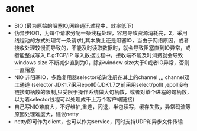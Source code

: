 # aonet
* BIO (最为原始的阻塞IO,网络通讯过程中，效率低下)
* 伪异步IO(1，为每个请求分配一条线程处理，容易导致资源消耗完，2，采用线程池的方式处理每一条请求),其本质上还是阻塞IO，当由于网络原因，或者接收处理较慢而导致的，不能及时读取数据时，就会导致阻塞直到IO异常，或者能整成写入
E.g:TCP/IP 写入数据过程中，接收端不能及时消费就会导致windows size 不断减少直到为0，除非window size大于0或者IO异常，否则一直阻塞
* NIO 非阻塞IO，多路复用器selector轮询注册在其上的channel ,,, channel双工通道 
(selector JDK1.7采用epoll()(JDK1.7之前采用select/poll) ,epoll没有链接句柄数的限制,只受限于操作系统做大句柄数，或者对单个进程的句柄数，以为着selector线程可以处理成千上万个客户端链接)
* 自己写NIO难度大，不好维护,重连，闪退，半包读写，缓存失败，异常码流等原因处理难度大，建议netty
* netty即可作为client，也可以作为service，同时支持UDP和异步文件传输




